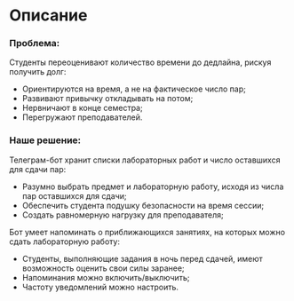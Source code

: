 # Описание 

### Проблема:
Студенты переоценивают количество времени до дедлайна, рискуя получить долг:
* Ориентируются на время, а не на фактическое число пар;
* Развивают привычку откладывать на потом;
* Нервничают в конце семестра;
* Перегружают преподавателей.
### Наше решение: 
Телеграм-бот хранит списки лабораторных работ и число оставшихся для сдачи пар:
* Разумно выбрать предмет и лабораторную работу, исходя из числа пар оставшихся для сдачи;
* Обеспечить студента подушку безопасности на время сессии;
* Создать равномерную нагрузку для преподавателя;

Бот умеет напоминать о приближающихся занятиях, на которых можно сдать лабораторную работу:
* Студенты, выполняющие задания в ночь перед сдачей, имеют возможность оценить свои силы заранее;
* Напоминания можно включить/выключить;
* Частоту уведомлений можно настроить.


